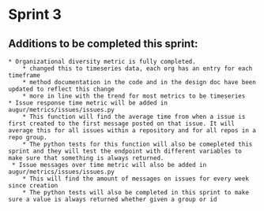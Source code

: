 # Sprint 3

## Additions to be completed this sprint:
    * Organizational diversity metric is fully completed. 
        * changed this to timeseries data, each org has an entry for each timeframe
        * method documentation in the code and in the design doc have been updated to reflect this change 
        * more in line with the trend for most metrics to be timeseries
    * Issue response time metric will be added in augur/metrics/issues/issues.py
        * This function will find the average time from when a issue is first created to the first message posted on that issue. It will average this for all issues within a repository and for all repos in a repo group.
        * The python tests for this function will also be comepleted this sprint and they will test the endpoint with different variables to make sure that something is always returned.
     * Issue messages over time metric will also be added in augur/metrics/issues/issues.py
        * This will find the amount of messages on issues for every week since creation
        * The python tests will also be completed in this sprint to make sure a value is always returned whether given a group or id 
